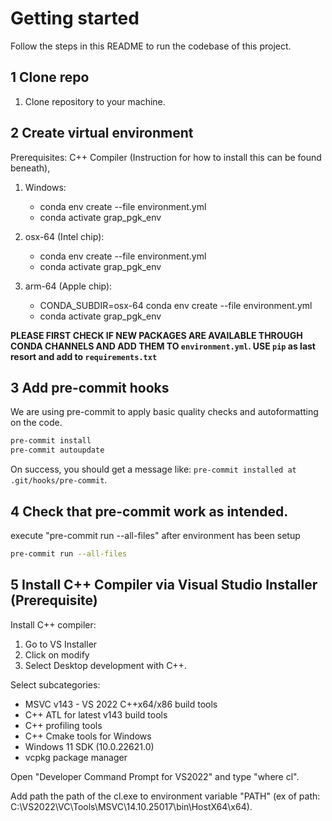 Getting started
============
Follow the steps in this README to run the codebase of this project.

1 Clone repo 
----------------
1) Clone repository to your machine.


2 Create virtual environment
---------------- 
Prerequisites: C++ Compiler (Instruction for how to install this can be found beneath), 

1) Windows:
    * conda env create --file environment.yml  
    * conda activate grap_pgk_env

2) osx-64 (Intel chip):
    * conda env create --file environment.yml  
    * conda activate grap_pgk_env

3) arm-64 (Apple chip):
    * CONDA_SUBDIR=osx-64 conda env create --file environment.yml
    * conda activate grap_pgk_env

**PLEASE FIRST CHECK IF NEW PACKAGES ARE AVAILABLE THROUGH CONDA CHANNELS AND ADD THEM TO ```environment.yml```. USE ```pip``` as last resort and add to ```requirements.txt```**


3 Add pre-commit hooks
----------------
We are using pre-commit to apply basic quality checks and autoformatting on the code.
   
```bash
pre-commit install
pre-commit autoupdate
 ```

On success, you should get a message like: ``pre-commit installed at .git/hooks/pre-commit``.

4 Check that pre-commit work as intended. 
-----------------------------
execute "pre-commit run --all-files" after environment has been setup
```bash
pre-commit run --all-files
 ```


5 Install C++ Compiler via Visual Studio Installer (Prerequisite)
--------------------
Install C++ compiler:
1. Go to VS Installer
2. Click on modify
3. Select Desktop development with C++.

Select subcategories:
* MSVC v143 - VS 2022 C++x64/x86 build tools
* C++ ATL for latest v143 build tools
* C++ profiling tools
* C++ Cmake tools for Windows
* Windows 11 SDK (10.0.22621.0)
* vcpkg package manager

Open "Developer Command Prompt for VS2022" and type "where cl".

Add path the path of the cl.exe to environment variable "PATH"
(ex of path: C:\VS2022\VC\Tools\MSVC\14.10.25017\bin\HostX64\x64).
